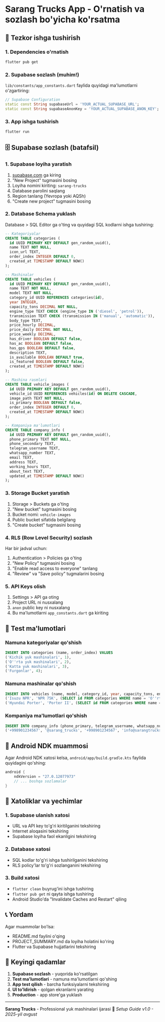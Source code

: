 # Sarang Trucks App - O'rnatish va sozlash bo'yicha ko'rsatma

## 🚀 Tezkor ishga tushirish

### 1. Dependencies o'rnatish

```bash
flutter pub get
```

### 2. Supabase sozlash (muhim!)

`lib/constants/app_constants.dart` faylida quyidagi ma'lumotlarni o'zgartiring:

```dart
// Supabase Configuration
static const String supabaseUrl = 'YOUR_ACTUAL_SUPABASE_URL';
static const String supabaseAnonKey = 'YOUR_ACTUAL_SUPABASE_ANON_KEY';
```

### 3. App ishga tushirish

```bash
flutter run
```

## 🗄 Supabase sozlash (batafsil)

### 1. Supabase loyiha yaratish

1. [supabase.com](https://supabase.com) ga kiring
2. "New Project" tugmasini bosing
3. Loyiha nomini kiriting: `sarang-trucks`
4. Database parolini saqlang
5. Region tanlang (Yevropa yoki AQSh)
6. "Create new project" tugmasini bosing

### 2. Database Schema yuklash

Database > SQL Editor ga o'ting va quyidagi SQL kodlarni ishga tushiring:

```sql
-- Kategoriyalar
CREATE TABLE categories (
  id UUID PRIMARY KEY DEFAULT gen_random_uuid(),
  name TEXT NOT NULL,
  icon_url TEXT,
  order_index INTEGER DEFAULT 0,
  created_at TIMESTAMP DEFAULT NOW()
);

-- Mashinalar
CREATE TABLE vehicles (
  id UUID PRIMARY KEY DEFAULT gen_random_uuid(),
  name TEXT NOT NULL,
  model TEXT NOT NULL,
  category_id UUID REFERENCES categories(id),
  year INTEGER,
  capacity_tons DECIMAL NOT NULL,
  engine_type TEXT CHECK (engine_type IN ('diesel', 'petrol')),
  transmission TEXT CHECK (transmission IN ('manual', 'automatic')),
  body_type TEXT,
  price_hourly DECIMAL,
  price_daily DECIMAL NOT NULL,
  price_weekly DECIMAL,
  has_driver BOOLEAN DEFAULT false,
  has_ac BOOLEAN DEFAULT false,
  has_gps BOOLEAN DEFAULT false,
  description TEXT,
  is_available BOOLEAN DEFAULT true,
  is_featured BOOLEAN DEFAULT false,
  created_at TIMESTAMP DEFAULT NOW()
);

-- Mashina rasmlari
CREATE TABLE vehicle_images (
  id UUID PRIMARY KEY DEFAULT gen_random_uuid(),
  vehicle_id UUID REFERENCES vehicles(id) ON DELETE CASCADE,
  image_path TEXT NOT NULL,
  is_primary BOOLEAN DEFAULT false,
  order_index INTEGER DEFAULT 0,
  created_at TIMESTAMP DEFAULT NOW()
);

-- Kompaniya ma'lumotlari
CREATE TABLE company_info (
  id UUID PRIMARY KEY DEFAULT gen_random_uuid(),
  phone_primary TEXT NOT NULL,
  phone_secondary TEXT,
  telegram_username TEXT,
  whatsapp_number TEXT,
  email TEXT,
  address TEXT,
  working_hours TEXT,
  about_text TEXT,
  updated_at TIMESTAMP DEFAULT NOW()
);
```

### 3. Storage Bucket yaratish

1. Storage > Buckets ga o'ting
2. "New bucket" tugmasini bosing
3. Bucket nomi: `vehicle-images`
4. Public bucket sifatida belgilang
5. "Create bucket" tugmasini bosing

### 4. RLS (Row Level Security) sozlash

Har bir jadval uchun:

1. Authentication > Policies ga o'ting
2. "New Policy" tugmasini bosing
3. "Enable read access to everyone" tanlang
4. "Review" va "Save policy" tugmalarini bosing

### 5. API Keys olish

1. Settings > API ga oting
2. Project URL ni nusxalang
3. `anon` public key ni nusxalang
4. Bu ma'lumotlarni `app_constants.dart` ga kiriting

## 📱 Test ma'lumotlari

### Namuna kategoriyalar qo'shish

```sql
INSERT INTO categories (name, order_index) VALUES
('Kichik yuk mashinalari', 1),
('O''rta yuk mashinalari', 2),
('Katta yuk mashinalari', 3),
('Furgonlar', 4);
```

### Namuna mashinalar qo'shish

```sql
INSERT INTO vehicles (name, model, category_id, year, capacity_tons, engine_type, transmission, price_daily, is_featured) VALUES
('Isuzu NPR', 'NPR 75K', (SELECT id FROM categories WHERE name = 'O''rta yuk mashinalari'), 2020, 7.5, 'diesel', 'manual', 800000, true),
('Hyundai Porter', 'Porter II', (SELECT id FROM categories WHERE name = 'Kichik yuk mashinalari'), 2019, 1.5, 'petrol', 'manual', 400000, true);
```

### Kompaniya ma'lumotlari qo'shish

```sql
INSERT INTO company_info (phone_primary, telegram_username, whatsapp_number, email, address, working_hours, about_text) VALUES
('+998901234567', '@sarang_trucks', '+998901234567', 'info@sarangtrucks.uz', 'Toshkent shahri, Chilonzor tumani', 'Dushanba - Shanba: 08:00 - 18:00', 'Professional yuk mashinalari ijarasi');
```

## 🔧 Android NDK muammosi

Agar Android NDK xatosi kelsa, `android/app/build.gradle.kts` faylida quyidagini qo'shing:

```kotlin
android {
    ndkVersion = "27.0.12077973"
    // ... boshqa sozlamalar
}
```

## 🚨 Xatoliklar va yechimlar

### 1. Supabase ulanish xatosi

- URL va API key to'g'ri kiritilganini tekshiring
- Internet aloqasini tekshiring
- Supabase loyiha faol ekanligini tekshiring

### 2. Database xatosi

- SQL kodlar to'g'ri ishga tushirilganini tekshiring
- RLS policy'lar to'g'ri sozlanganini tekshiring

### 3. Build xatosi

- `flutter clean` buyrug'ini ishga tushiring
- `flutter pub get` ni qayta ishga tushiring
- Android Studio'da "Invalidate Caches and Restart" qiling

## 📞 Yordam

Agar muammolar bo'lsa:

- README.md faylini o'qing
- PROJECT_SUMMARY.md da loyiha holatini ko'ring
- Flutter va Supabase hujjatlarini tekshiring

## 🎯 Keyingi qadamlar

1. **Supabase sozlash** - yuqorida ko'rsatilgan
2. **Test ma'lumotlari** - namuna ma'lumotlarni qo'shing
3. **App test qilish** - barcha funksiyalarni tekshiring
4. **UI to'ldirish** - qolgan ekranlarni yarating
5. **Production** - app store'ga yuklash

---

**Sarang Trucks** - Professional yuk mashinalari ijarasi 🚛
_Setup Guide v1.0 - 2025-yil avgust_
